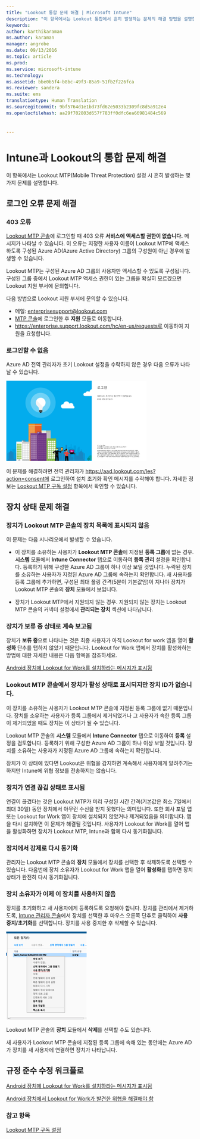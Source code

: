 ```yaml
---
title: "Lookout 통합 문제 해결 | Microsoft Intune"
description: "이 항목에서는 Lookout 통합에서 흔히 발생하는 문제의 해결 방법을 설명합니다."
keywords: 
author: karthikaraman
ms.author: karaman
manager: angrobe
ms.date: 09/13/2016
ms.topic: article
ms.prod: 
ms.service: microsoft-intune
ms.technology: 
ms.assetid: bbe0b5f4-b8bc-49f3-85a9-51fb2f226fca
ms.reviewer: sandera
ms.suite: ems
translationtype: Human Translation
ms.sourcegitcommit: 9bf5764d1e1bd73fd62e5033b2309fc8d5a912e4
ms.openlocfilehash: aa29f702803d657f783ff0dfc6ea66981484c569


---
```


# <a name="troubleshoot-lookout-integration-with-intune"></a>Intune과 Lookout의 통합 문제 해결
이 항목에서는 Lookout MTP(Mobile Threat Protection) 설정 시 흔히 발생하는 몇 가지 문제를 설명합니다.
## <a name="troubleshoot-login-errors"></a>로그인 오류 문제 해결
### <a name="403-errors"></a>403 오류
[Lookout MTP 콘솔](https://aad.lookout.com)에 로그인할 때 403 오류 **서비스에 액세스할 권한이 없습니다.** 메시지가 나타날 수 있습니다. 이 오류는 지정한 사용자 이름이 Lookout MTP에 액세스하도록 구성된 Azure AD(Azure Active Directory) 그룹의 구성원이 아닌 경우에 발생할 수 있습니다.

Lookout MTP는 구성된 Azure AD 그룹의 사용자만 액세스할 수 있도록 구성됩니다. 구성된 그룹 중에서 Lookout MTP 액세스 권한이 있는 그룹을 확실히 모르겠으면 Lookout 지원 부서에 문의합니다.

다음 방법으로 Lookout 지원 부서에 문의할 수 있습니다.

* 메일: enterprisesupport@lookout.com
* [MTP 콘솔](http://aad.lookout.com)에 로그인한 후 **지원** 모듈로 이동합니다.
* https://enterprise.support.lookout.com/hc/en-us/requests로 이동하여 지원을 요청합니다.

### <a name="unable-to-sign-in"></a>로그인할 수 없음
Azure AD 전역 관리자가 초기 Lookout 설정을 수락하지 않은 경우 다음 오류가 나타날 수 있습니다.

![로그인 오류를 보여 주는 Lookout 로그인 화면의 스크린샷](../media/mtp/lookout-mtp-consent-not-accepted-error.png)

이 문제를 해결하려면 전역 관리자가 https://aad.lookout.com/les?action=consent에 로그인하여 설치 초기화 확인 메시지를 수락해야 합니다. 자세한 정보는 [Lookout MTP 구독 설정](set-up-your-subscription-with-lookout-mtp.md) 항목에서 확인할 수 있습니다.

## <a name="troubleshoot-device-status-issues"></a>장치 상태 문제 해결

### <a name="device-not-showing-up-in-the-lookout-mtp-console-device-list"></a>장치가 Lookout MTP 콘솔의 장치 목록에 표시되지 않음

이 문제는 다음 시나리오에서 발생할 수 있습니다.
* 이 장치를 소유하는 사용자가 **Lookout MTP 콘솔**에 지정된 **등록 그룹**에 없는 경우.  **시스템** 모듈에서 **Intune Connector** 탭으로 이동하여 **등록 관리** 설정을 확인합니다.  등록하기 위해 구성한 Azure AD 그룹이 하나 이상 보일 것입니다.  누락된 장치를 소유하는 사용자가 지정된 Azure AD 그룹에 속하는지 확인합니다.  새 사용자를 등록 그룹에 추가하면, 구성된 최대 폴링 간격(5분이 기본값임)이 지나야 장치가 Lookout MTP 콘솔의 **장치** 모듈에서 보입니다.

* 장치가 Lookout MTP에서 지원되지 않는 경우.  지원되지 않는 장치는 Lookout MTP 콘솔의 커넥터 설정에서 **관리되는 장치** 섹션에 나타납니다.

### <a name="device-continues-to-be-reported-as-pending"></a>장치가 **보류 중** 상태로 계속 보고됨

장치가 **보류 중**으로 나타나는 것은 최종 사용자가 아직 Lookout for work 앱을 열어 **활성화** 단추를 탭하지 않았기 때문입니다. Lookout for Work 앱에서 장치를 활성화하는 방법에 대한 자세한 내용은 다음 항목을 참조하세요.

[Android 장치에 Lookout for Work를 설치하라는 메시지가 표시됨](http://docs.microsoft.com/intune/enduser/you-are-prompted-to-install-lookout-for-work-android)

### <a name="in-the-lookout-mtp-console-a-device-is-showing-as-active-but-does-not-have-a-device-id"></a>Lookout MTP 콘솔에서 장치가 활성 상태로 표시되지만 장치 ID가 없습니다.  
이 장치를 소유하는 사용자가 Lookout MTP 콘솔에 지정된 등록 그룹에 없기 때문입니다.   장치를 소유하는 사용자가 등록 그룹에서 제거되었거나 그 사용자가 속한 등록 그룹이 제거되었을 때도 장치는 이 상태가 될 수 있습니다.

Lookout MTP 콘솔의 **시스템** 모듈에서 **Intune Connector** 탭으로 이동하여 **등록** 설정을 검토합니다.  등록하기 위해 구성한 Azure AD 그룹이 하나 이상 보일 것입니다.  장치를 소유하는 사용자가 지정된 Azure AD 그룹에 속하는지 확인합니다.  

장치가 이 상태에 있다면 Lookout은 위협을 감지하면 계속해서 사용자에게 알려주기는 하지만 Intune에 위협 정보를 전송하지는 않습니다.

### <a name="device-shows-disconnected-state"></a>장치가 연결 끊김 상태로 표시됨

연결이 끊겼다는 것은 Lookout MTP가 미리 구성된 시간 간격(기본값은 최소 7일에서 최대 30일) 동안 장치에서 아무런 수신을 받지 못했다는 의미입니다. 또한 회사 포털 앱 또는 Lookout for Work 앱이 장치에 설치되지 않았거나 제거되었음을 의미합니다. 앱을 다시 설치하면 이 문제가 해결될 것입니다. 사용자가 Lookout for Work를 열어 앱을 활성화하면 장치가 Lookout MTP, Intune과 함께 다시 동기화됩니다.    

### <a name="forcing-a-resync-on-the-device"></a>장치에서 강제로 다시 동기화
관리자는 Lookout MTP 콘솔의 **장치** 모듈에서 장치를 선택한 후 삭제하도록 선택할 수 있습니다.   다음번에 장치 소유자가 Lookout for Work 앱을 열어 **활성화**를 탭하면 장치 상태가 완전히 다시 동기화됩니다.

### <a name="the-owner-of-the-device-is-no-longer-using-this-device"></a>장치 소유자가 이제 이 장치를 사용하지 않음
장치를 초기화하고 새 사용자에게 등록하도록 요청해야 합니다.  장치를 관리에서 제거하도록, [Intune 관리자 콘솔](https://manage.microsoft.com)에서 장치를 선택한 후 마우스 오른쪽 단추로 클릭하여 **사용 중지/초기화**를 선택합니다. 장치를 사용 중지한 후 삭제할 수 있습니다.

![사용 중지/초기화 옵션이 표시된 Intune 관리 콘솔의 장치 모듈 스크린샷](../media/mtp/mtp-retire-device-intune-console.png)

Lookout MTP 콘솔의 **장치** 모듈에서 **삭제**를 선택할 수도 있습니다.  

새 사용자가 Lookout MTP 콘솔에 지정된 등록 그룹에 속해 있는 동안에는 Azure AD가 장치를 새 사용자에 연결하면 장치가 나타납니다.

## <a name="compliance-remediation-workflows"></a>규정 준수 수정 워크플로
[Android 장치에 Lookout for Work를 설치하라는 메시지가 표시됨]( http://docs.microsoft.com/intune/enduser/you-are-prompted-to-install-lookout-for-work-android)

[Android 장치에서 Lookout for Work가 발견한 위협을 해결해야 함](http://docs.microsoft.com/intune/enduser/you-need-to-resolve-a-threat-found-by-lookout-for-work-android)


### <a name="see-also"></a>참고 항목
[Lookout MTP 구독 설정](https://docs.microsoft.com/en-us/intune/deploy-use/set-up-your-subscription-with-lookout-mtp)



<!--HONumber=Nov16_HO2-->


